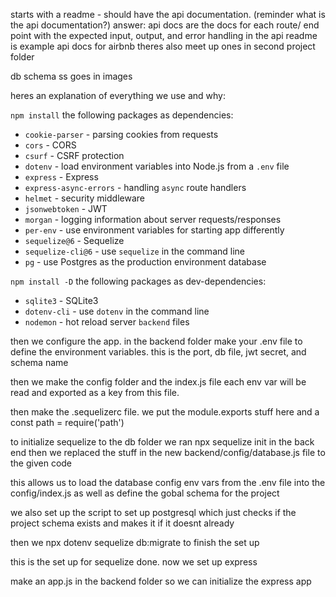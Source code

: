 starts with a readme - should have the api documentation. (reminder what is the api documentation?)
    answer: api docs are the docs for each route/ end point with the expected input, output, and error handling
in the api readme is example api docs for airbnb theres also meet up ones in second project folder

db schema ss goes in images

heres an explanation of everything we use and why:

`npm install` the following packages as dependencies:

- `cookie-parser` - parsing cookies from requests
- `cors` - CORS
- `csurf` - CSRF protection
- `dotenv` - load environment variables into Node.js from a `.env` file
- `express` - Express
- `express-async-errors` - handling `async` route handlers
- `helmet` - security middleware
- `jsonwebtoken` - JWT
- `morgan` - logging information about server requests/responses
- `per-env` - use environment variables for starting app differently
- `sequelize@6` - Sequelize
- `sequelize-cli@6` - use `sequelize` in the command line
- `pg` - use Postgres as the production environment database

`npm install -D` the following packages as dev-dependencies:

- `sqlite3` - SQLite3
- `dotenv-cli` - use `dotenv` in the command line
- `nodemon` - hot reload server `backend` files

then we configure the app. in the backend folder make your .env file to define
the environment variables. this is the port, db file, jwt secret, and schema name

then we make the config folder and the index.js file
each env var will be read and exported as a key from this file.

then make the .sequelizerc file. we put the module.exports stuff here and a
const path = require('path')

to initialize sequelize to the db folder we ran npx sequelize init in the back end
then we replaced the stuff in the new backend/config/database.js file to the given code

this allows us to load the database config env vars from the .env file into the config/index.js
as well as define the gobal schema for the project

we also set up the script to set up postgresql which just checks if the project schema exists and
makes it if it doesnt already

then we npx dotenv sequelize db:migrate to finish the set up

this is the set up for sequelize done. now we set up express

make an app.js in the backend folder so we can initialize the express app
